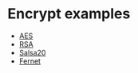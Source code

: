 # Encrypt examples

- [AES](aes.dart)
- [RSA](rsa.dart)
- [Salsa20](salsa20.dart)
- [Fernet](fernet.dart)
